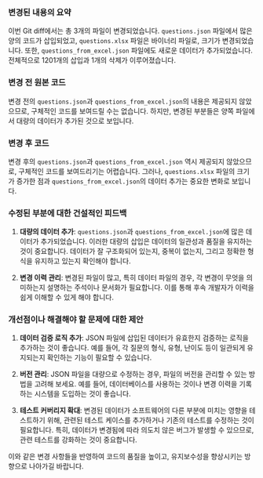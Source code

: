### 변경된 내용의 요약
이번 Git diff에서는 총 3개의 파일이 변경되었습니다. `questions.json` 파일에서 많은 양의 코드가 삽입되었고, `questions.xlsx` 파일은 바이너리 파일로, 크기가 변경되었습니다. 또한, `questions_from_excel.json` 파일에도 새로운 데이터가 추가되었습니다. 전체적으로 1201개의 삽입과 1개의 삭제가 이루어졌습니다.

### 변경 전 원본 코드
변경 전의 `questions.json`과 `questions_from_excel.json`의 내용은 제공되지 않았으므로, 구체적인 코드를 보여드릴 수는 없습니다. 하지만, 변경된 부분들은 양쪽 파일에서 대량의 데이터가 추가된 것으로 보입니다.

### 변경 후 코드
변경 후의 `questions.json`과 `questions_from_excel.json` 역시 제공되지 않았으므로, 구체적인 코드를 보여드리기는 어렵습니다. 그러나, `questions.xlsx` 파일의 크기가 증가한 점과 `questions_from_excel.json`의 데이터 추가는 중요한 변화로 보입니다.

### 수정된 부분에 대한 건설적인 피드백
1. **대량의 데이터 추가**: `questions.json`과 `questions_from_excel.json`에 많은 데이터가 추가되었습니다. 이러한 대량의 삽입은 데이터의 일관성과 품질을 유지하는 것이 중요합니다. 데이터가 잘 구조화되어 있는지, 중복이 없는지, 그리고 정확한 형식을 유지하고 있는지 확인해야 합니다.

2. **변경 이력 관리**: 변경된 파일이 많고, 특히 데이터 파일의 경우, 각 변경이 무엇을 의미하는지 설명하는 주석이나 문서화가 필요합니다. 이를 통해 후속 개발자가 이력을 쉽게 이해할 수 있게 해야 합니다.

### 개선점이나 해결해야 할 문제에 대한 제안
1. **데이터 검증 로직 추가**: JSON 파일에 삽입된 데이터가 유효한지 검증하는 로직을 추가하는 것이 좋습니다. 예를 들어, 각 질문의 형식, 유형, 난이도 등이 일관되게 유지되는지 확인하는 기능이 필요할 수 있습니다.

2. **버전 관리**: JSON 파일을 대량으로 수정하는 경우, 파일의 버전을 관리할 수 있는 방법을 고려해 보세요. 예를 들어, 데이터베이스를 사용하는 것이나 변경 이력을 기록하는 시스템을 도입하는 것이 좋습니다.

3. **테스트 커버리지 확대**: 변경된 데이터가 소프트웨어의 다른 부분에 미치는 영향을 테스트하기 위해, 관련된 테스트 케이스를 추가하거나 기존의 테스트를 수정하는 것이 필요합니다. 특히, 데이터가 변경됨에 따라 의도치 않은 버그가 발생할 수 있으므로, 관련 테스트를 강화하는 것이 중요합니다.

이와 같은 변경 사항들을 반영하여 코드의 품질을 높이고, 유지보수성을 향상시키는 방향으로 나아가길 바랍니다.
